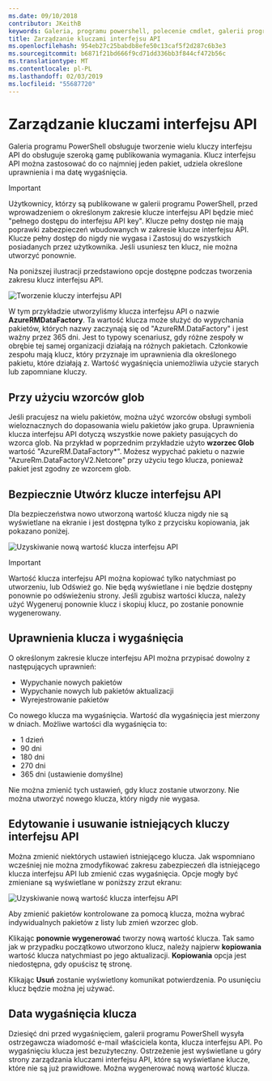 ```yaml
---
ms.date: 09/10/2018
contributor: JKeithB
keywords: Galeria, programu powershell, polecenie cmdlet, galerii programu PowerShell
title: Zarządzanie kluczami interfejsu API
ms.openlocfilehash: 954eb27c25babdb8efe50c13caf5f2d287c6b3e3
ms.sourcegitcommit: b6871f21bd666f9cd71dd336bb3f844cf472b56c
ms.translationtype: MT
ms.contentlocale: pl-PL
ms.lasthandoff: 02/03/2019
ms.locfileid: "55687720"
---
```

# <a name="managing-api-keys"></a>Zarządzanie kluczami interfejsu API

Galeria programu PowerShell obsługuje tworzenie wielu kluczy interfejsu API do obsługuje szeroką gamę publikowania wymagania. Klucz interfejsu API można zastosować do co najmniej jeden pakiet, udziela określone uprawnienia i ma datę wygaśnięcia.

> [!IMPORTANT]
> Użytkownicy, którzy są publikowane w galerii programu PowerShell, przed wprowadzeniem o określonym zakresie klucze interfejsu API będzie mieć "pełnego dostępu do interfejsu API key". Klucze pełny dostęp nie mają poprawki zabezpieczeń wbudowanych w zakresie klucze interfejsu API. Klucze pełny dostęp do nigdy nie wygasa i Zastosuj do wszystkich posiadanych przez użytkownika. Jeśli usuniesz ten klucz, nie można utworzyć ponownie.

Na poniższej ilustracji przedstawiono opcje dostępne podczas tworzenia zakresu klucz interfejsu API.

![Tworzenie kluczy interfejsu API](../../Images/PSGallery_KeyScoped.png)

W tym przykładzie utworzyliśmy klucza interfejsu API o nazwie **AzureRMDataFactory**. Ta wartość klucza może służyć do wypychania pakietów, których nazwy zaczynają się od "AzureRM.DataFactory" i jest ważny przez 365 dni. Jest to typowy scenariusz, gdy różne zespoły w obrębie tej samej organizacji działają na różnych pakietach. Członkowie zespołu mają klucz, który przyznaje im uprawnienia dla określonego pakietu, które działają z.
Wartość wygaśnięcia uniemożliwia użycie starych lub zapomniane kluczy.

## <a name="using-glob-patterns"></a>Przy użyciu wzorców glob

Jeśli pracujesz na wielu pakietów, można użyć wzorców obsługi symboli wieloznacznych do dopasowania wielu pakietów jako grupa. Uprawnienia klucza interfejsu API dotyczą wszystkie nowe pakiety pasujących do wzorca glob. Na przykład w poprzednim przykładzie użyto **wzorzec Glob** wartość "AzureRM.DataFactory*". Możesz wypychać pakietu o nazwie "AzureRm.DataFactoryV2.Netcore" przy użyciu tego klucza, ponieważ pakiet jest zgodny ze wzorcem glob.

## <a name="create-api-keys-securely"></a>Bezpiecznie Utwórz klucze interfejsu API

Dla bezpieczeństwa nowo utworzoną wartość klucza nigdy nie są wyświetlane na ekranie i jest dostępna tylko z przycisku kopiowania, jak pokazano poniżej.

![Uzyskiwanie nową wartość klucza interfejsu API](../../Images/PSGallery_CopyCreatedKey.png)

> [!IMPORTANT]
> Wartość klucza interfejsu API można kopiować tylko natychmiast po utworzeniu, lub Odśwież go. Nie będą wyświetlane i nie będzie dostępny ponownie po odświeżeniu strony. Jeśli zgubisz wartości klucza, należy użyć Wygeneruj ponownie klucz i skopiuj klucz, po zostanie ponownie wygenerowany.

## <a name="key-permissions-and-expiration"></a>Uprawnienia klucza i wygaśnięcia

O określonym zakresie klucze interfejsu API można przypisać dowolny z następujących uprawnień:

- Wypychanie nowych pakietów
- Wypychanie nowych lub pakietów aktualizacji
- Wyrejestrowanie pakietów

Co nowego klucza ma wygaśnięcia. Wartość dla wygaśnięcia jest mierzony w dniach. Możliwe wartości dla wygaśnięcia to:

- 1 dzień
- 90 dni
- 180 dni
- 270 dni
- 365 dni (ustawienie domyślne)

Nie można zmienić tych ustawień, gdy klucz zostanie utworzony. Nie można utworzyć nowego klucza, który nigdy nie wygasa.

## <a name="editing-and-deleting-existing-api-keys"></a>Edytowanie i usuwanie istniejących kluczy interfejsu API

Można zmienić niektórych ustawień istniejącego klucza. Jak wspomniano wcześniej nie można zmodyfikować zakresu zabezpieczeń dla istniejącego klucza interfejsu API lub zmienić czas wygaśnięcia. Opcje mogły być zmieniane są wyświetlane w poniższy zrzut ekranu:

![Uzyskiwanie nową wartość klucza interfejsu API](../../Images/PSGallery_EditAPIKey.png)

Aby zmienić pakietów kontrolowane za pomocą klucza, można wybrać indywidualnych pakietów z listy lub zmień wzorzec glob.

Klikając **ponownie wygenerować** tworzy nową wartość klucza. Tak samo jak w przypadku początkowo utworzono klucz, należy najpierw **kopiowania** wartość klucza natychmiast po jego aktualizacji. **Kopiowania** opcja jest niedostępna, gdy opuścisz tę stronę.

Klikając **Usuń** zostanie wyświetlony komunikat potwierdzenia. Po usunięciu klucz będzie można jej używać.

## <a name="key-expiration"></a>Data wygaśnięcia klucza

Dziesięć dni przed wygaśnięciem, galerii programu PowerShell wysyła ostrzegawcza wiadomość e-mail właściciela konta, klucza interfejsu API. Po wygaśnięciu klucza jest bezużyteczny. Ostrzeżenie jest wyświetlane u góry strony zarządzania kluczami interfejsu API, które są wyświetlane klucze, które nie są już prawidłowe. Można wygenerować nową wartość klucza.
